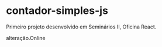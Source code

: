 # contador-simples-js

Primeiro projeto desenvolvido em Seminários II, Oficina React.

alteração.Online
